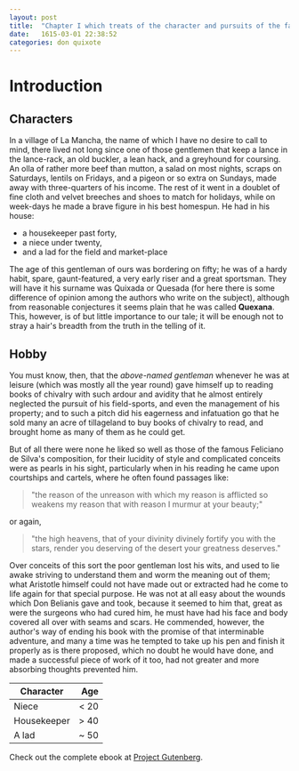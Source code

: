```yaml
---
layout: post
title:  "Chapter I which treats of the character and pursuits of the famous gentleman Don Quixote of La Mancha"
date:   1615-03-01 22:38:52
categories: don quixote
---
```


# Introduction

## Characters

In a village of La Mancha, the name of which I have no desire to call to mind, there lived not long since one of those gentlemen that keep a lance in the lance-rack, an old buckler, a lean hack, and a greyhound for coursing. An olla of rather more beef than mutton, a salad on most nights, scraps on Saturdays, lentils on Fridays, and a pigeon or so extra on Sundays, made away with three-quarters of his income. The rest of it went in a doublet of fine cloth and velvet breeches and shoes to match for holidays, while on week-days he made a brave figure in his best homespun. He had in his house:

* a housekeeper past forty,
* a niece under twenty,
* and a lad for the field and market-place

The age of this gentleman of ours was bordering on fifty; he was of a hardy habit, spare, gaunt-featured, a very early riser and a great sportsman. They will have it his surname was Quixada or Quesada (for here there is some difference of opinion among the authors who write on the subject), although from reasonable conjectures it seems plain that he was called **Quexana**. This, however, is of but little importance to our tale; it will be enough not to stray a hair's breadth from the truth in the telling of it.

## Hobby

You must know, then, that the *above-named gentleman* whenever he was at leisure (which was mostly all the year round) gave himself up to reading books of chivalry with such ardour and avidity that he almost entirely neglected the pursuit of his field-sports, and even the management of his property; and to such a pitch did his eagerness and infatuation go that he sold many an acre of tillageland to buy books of chivalry to read, and brought home as many of them as he could get.

But of all there were none he liked so well as those of the famous Feliciano de Silva's composition, for their lucidity of style and complicated conceits were as pearls in his sight, particularly when in his reading he came upon courtships and cartels, where he often found passages like:

> "the reason of the unreason with which my reason is afflicted so weakens my reason that with reason I murmur at your beauty;"

or again,

> "the high heavens, that of your divinity divinely fortify you with the stars, render you deserving of the desert your greatness deserves."

Over conceits of this sort the poor gentleman lost his wits, and used to lie awake striving to understand them and worm the meaning out of them; what Aristotle himself could not have made out or extracted had he come to life again for that special purpose. He was not at all easy about the wounds which Don Belianis gave and took, because it seemed to him that, great as were the surgeons who had cured him, he must have had his face and body covered all over with seams and scars. He commended, however, the author's way of ending his book with the promise of that interminable adventure, and many a time was he tempted to take up his pen and finish it properly as is there proposed, which no doubt he would have done, and made a successful piece of work of it too, had not greater and more absorbing thoughts prevented him.


| Character     | Age  	|
| ------------- | -----:|
| Niece      	| < 20 	|
| Housekeeper   | > 40  |
| A lad			| ~ 50  |


Check out the complete ebook at [Project Gutenberg][gutenberg].

[gutenberg]: http://www.gutenberg.org/files/5921/5921-h/5921-h.htm
